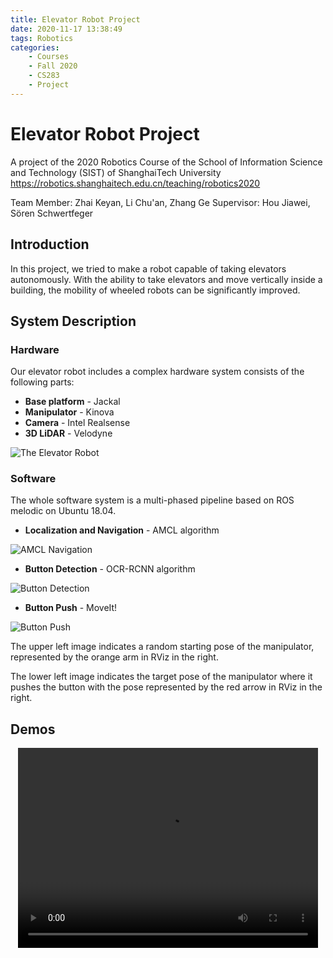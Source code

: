 ```yaml
---
title: Elevator Robot Project
date: 2020-11-17 13:38:49
tags: Robotics
categories:
    - Courses
    - Fall 2020
    - CS283
    - Project
---
```


# Elevator Robot Project

A project of the 2020 Robotics Course of the School of Information Science and Technology (SIST) of ShanghaiTech University
<https://robotics.shanghaitech.edu.cn/teaching/robotics2020>

Team Member: Zhai Keyan, Li Chu'an, Zhang Ge
Supervisor: Hou Jiawei, Sören Schwertfeger

## Introduction

In this project, we tried to make a robot capable of taking elevators autonomously. With the ability to take elevators and move vertically inside a building, the mobility of wheeled robots can be significantly improved.

## System Description

### Hardware

Our elevator robot includes a complex hardware system consists of the following parts:

* **Base platform** - Jackal
* **Manipulator** - Kinova
* **Camera** - Intel Realsense
* **3D LiDAR** - Velodyne

![The Elevator Robot](Elevator_Robot.JPG)

### Software

The whole software system is a multi-phased pipeline based on ROS melodic on Ubuntu 18.04.

* **Localization and Navigation** - AMCL algorithm

![AMCL Navigation](Navi.png)

* **Button Detection** - OCR-RCNN algorithm

![Button Detection](Button_Detect.JPG)

* **Button Push** - MoveIt!

![Button Push](Button_Push.jpg)

The upper left image indicates a random starting pose of the manipulator, represented by the orange arm in RViz in the right.

The lower left image indicates the target pose of the manipulator where it pushes the button with the pose represented by the red arrow in RViz in the right.

## Demos

<p align="center"><video width="480" height="320" controls>
<source src="Fabulous_Elevator_Operator.mp4"></video></p>